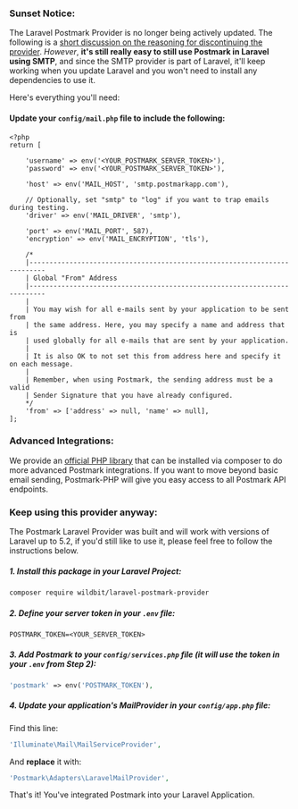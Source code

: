 ### Sunset Notice:

The Laravel Postmark Provider is no longer being actively updated. The following is a [short discussion on the reasoning for discontinuing the provider](https://github.com/wildbit/laravel-postmark-provider/issues/4#issuecomment-238529465). _However_, **it's still really easy to still use Postmark in Laravel using SMTP**, and since the SMTP provider is part of Laravel, it'll keep working when you update Laravel and you won't need to install any dependencies to use it.

Here's everything you'll need:

#### Update your `config/mail.php` file to include the following:

```
<?php
return [
    
    'username' => env('<YOUR_POSTMARK_SERVER_TOKEN>'),
    'password' => env('<YOUR_POSTMARK_SERVER_TOKEN>'),
    
    'host' => env('MAIL_HOST', 'smtp.postmarkapp.com'),
    
    // Optionally, set "smtp" to "log" if you want to trap emails during testing.
    'driver' => env('MAIL_DRIVER', 'smtp'), 
    
    'port' => env('MAIL_PORT', 587),
    'encryption' => env('MAIL_ENCRYPTION', 'tls'),
    
    /*
    |--------------------------------------------------------------------------
    | Global "From" Address
    |--------------------------------------------------------------------------
    |
    | You may wish for all e-mails sent by your application to be sent from
    | the same address. Here, you may specify a name and address that is
    | used globally for all e-mails that are sent by your application.
    |
    | It is also OK to not set this from address here and specify it on each message.
    |
    | Remember, when using Postmark, the sending address must be a valid 
    | Sender Signature that you have already configured.
    */
    'from' => ['address' => null, 'name' => null],
];
```

### Advanced Integrations:

We provide an [official PHP library](https://github.com/wildbit/postmark-php) that can be installed via composer to do more advanced Postmark integrations. If you want to move beyond basic email sending, Postmark-PHP will give you easy access to all Postmark API endpoints.

### Keep using this provider anyway:

The Postmark Laravel Provider was built and will work with versions of Laravel up to 5.2, if you'd still like to use it, please feel free to follow the instructions below.

##### 1. Install this package in your Laravel Project:

```bash
composer require wildbit/laravel-postmark-provider
```

##### 2. Define your server token in your `.env` file:
```
POSTMARK_TOKEN=<YOUR_SERVER_TOKEN>
```

##### 3. Add Postmark to your `config/services.php` file (it will use the token in your `.env` from Step 2):

```php
'postmark' => env('POSTMARK_TOKEN'),
```

##### 4. Update your application's MailProvider in your `config/app.php` file:

Find this line: 
```php
'Illuminate\Mail\MailServiceProvider',
``` 
And **replace** it with: 
```php
'Postmark\Adapters\LaravelMailProvider',
```

That's it! You've integrated Postmark into your Laravel Application.
